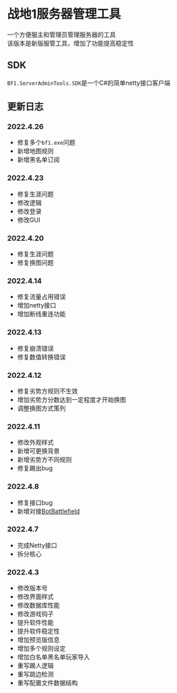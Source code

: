 # 战地1服务器管理工具

一个方便服主和管理员管理服务器的工具  
该版本是新版服管工具，增加了功能提高稳定性

## SDK
`BF1.ServerAdminTools.SDK`是一个C#的简单netty接口客户端

## 更新日志
### 2022.4.26
- 修复多个`bf1.exe`问题
- 新增地图规则
- 新增黑名单订阅

### 2022.4.23
- 修复生涯问题
- 修改逻辑
- 修改登录
- 修改GUI

### 2022.4.20
- 修复生涯问题
- 修复换图问题

### 2022.4.14
- 修复流量占用错误
- 增加netty接口
- 增加断线重连功能

### 2022.4.13
- 修复崩溃错误
- 修复数值转换错误

### 2022.4.12
- 修复劣势方规则不生效
- 增加劣势方分数达到一定程度才开始换图
- 调整换图方式策列

### 2022.4.11
- 修改外观样式
- 新增可更换背景
- 新增劣势方不同规则
- 修复踢出bug

### 2022.4.8
- 修复接口bug
- 新增对接[BotBattlefield](https://github.com/Coloryr/BotBattlefield)

### 2022.4.7
- 完成Netty接口
- 拆分核心

### 2022.4.3
- 修改版本号
- 修改界面样式
- 修改数据库性能
- 修改游戏钩子
- 提升软件性能
- 提升软件稳定性
- 增加预览版信息
- 增加多个规则设定
- 增加白名单黑名单玩家导入
- 重写踢人逻辑
- 重写跳边检测
- 重写配置文件数据结构
